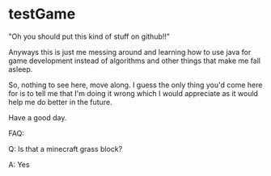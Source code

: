 # testGame
"Oh you should put this kind of stuff on github!!"

Anyways this is just me messing around and learning how to use java for game development instead of algorithms and other things that make me fall asleep.

So, nothing to see here, move along. I guess the only thing you'd come here for is to tell me that I'm doing it wrong which I would appreciate as it would help me do better in the future.

Have a good day.

FAQ:

Q: Is that a minecraft grass block?

A: Yes
